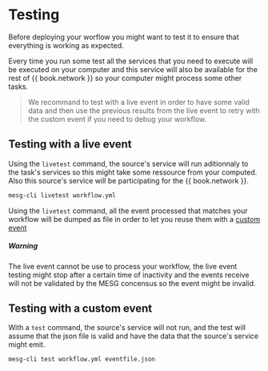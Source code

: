 # Testing

Before deploying your worflow you might want to test it to ensure that everything is working as expected.

Every time you run some test all the services that you need to execute will be executed on your computer and this service will also be available for the rest of {{ book.network }} so your computer might process some other tasks.

> We recommand to test with a live event in order to have some valid data and then use the previous results from the live event to retry with the custom event if you need to debug your workflow.

## Testing with a live event

Using the `livetest` command, the source's service will run aditionnaly to the task's services so this might take some ressource from your computed. Also this source's service will be participating for the {{ book.network }}.

```bash
mesg-cli livetest workflow.yml
```

Using the `livetest` command, all the event processed that matches your workflow will be dumped as file in order to let you reuse them with a [custom event](#testing-with-a-custom-event)

##### Warning
The live event cannot be use to process your workflow, the live event testing might stop after a certain time of inactivity and the events receive will not be validated by the MESG concensus so the event might be invalid.

## Testing with a custom event

With a `test` command, the source's service will not run, and the test will assume that the json file is valid and have the data that the source's service might emit.

```bash
mesg-cli test workflow.yml eventfile.json
```